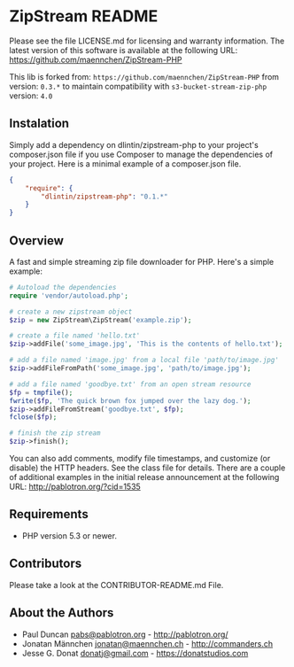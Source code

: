 # ZipStream README

Please see the file LICENSE.md for licensing and warranty information.  The
latest version of this software is available at the following URL: https://github.com/maennchen/ZipStream-PHP

This lib is forked from: ```https://github.com/maennchen/ZipStream-PHP``` from version: ```0.3.*``` to maintain compatibility with ```s3-bucket-stream-zip-php``` version: ```4.0```

## Instalation
Simply add a dependency on dlintin/zipstream-php to your project's composer.json file if you use Composer to manage the dependencies of your project. Here is a minimal example of a composer.json file.

```json
{
    "require": {
        "dlintin/zipstream-php": "0.1.*"
    }
}
```

## Overview
A fast and simple streaming zip file downloader for PHP.  Here's a
simple example:
```php
# Autoload the dependencies
require 'vendor/autoload.php';

# create a new zipstream object
$zip = new ZipStream\ZipStream('example.zip');

# create a file named 'hello.txt' 
$zip->addFile('some_image.jpg', 'This is the contents of hello.txt');

# add a file named 'image.jpg' from a local file 'path/to/image.jpg'
$zip->addFileFromPath('some_image.jpg', 'path/to/image.jpg');

# add a file named 'goodbye.txt' from an open stream resource
$fp = tmpfile();
fwrite($fp, 'The quick brown fox jumped over the lazy dog.');
$zip->addFileFromStream('goodbye.txt', $fp);
fclose($fp);

# finish the zip stream
$zip->finish();
```

You can also add comments, modify file timestamps, and customize (or
disable) the HTTP headers.  See the class file for details.  There are a
couple of additional examples in the initial release announcement at the
following URL: http://pablotron.org/?cid=1535

## Requirements

  * PHP version 5.3 or newer.

## Contributors
Please take a look at the CONTRIBUTOR-README.md File.

## About the Authors
* Paul Duncan <pabs@pablotron.org> - http://pablotron.org/
* Jonatan Männchen <jonatan@maennchen.ch> - http://commanders.ch
* Jesse G. Donat <donatj@gmail.com> - https://donatstudios.com
